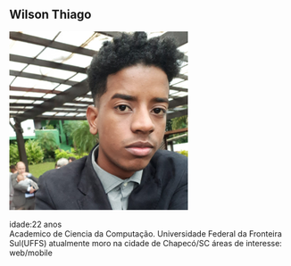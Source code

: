 
## Wilson Thiago 
<img src="WhatsApp Image 2019-10-28 at 22.59.49.jpeg" width="320" height="320"/>



idade:22 anos <br/>
Academico de Ciencia da Computação.
Universidade Federal da Fronteira Sul(UFFS)
atualmente moro na cidade de Chapecó/SC
áreas de interesse:
web/mobile


